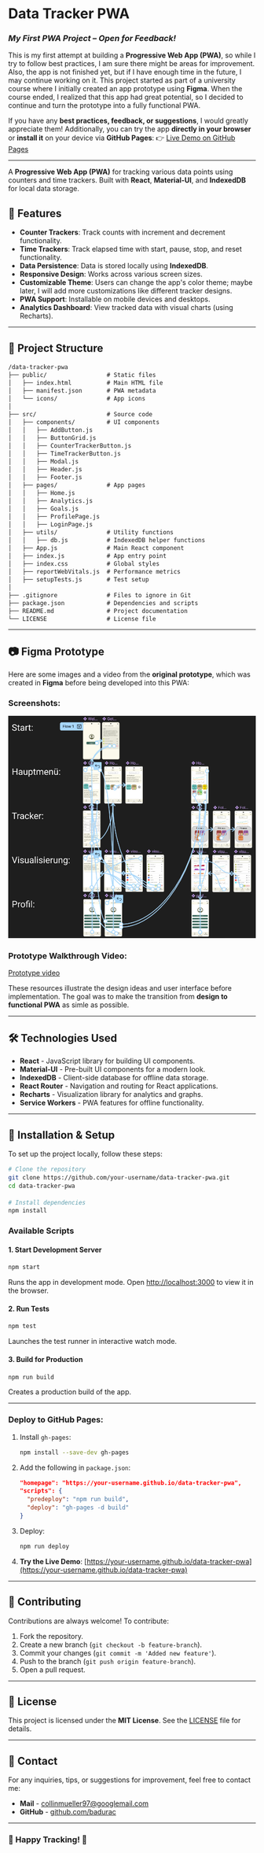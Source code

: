 # Data Tracker PWA

### *My First PWA Project – Open for Feedback!*
This is my first attempt at building a **Progressive Web App (PWA)**, so while I try to follow best practices, I am sure there might be areas for improvement. Also, the app is not finished yet, but if I have enough time in the future, I may continue working on it. This project started as part of a university course where I initially created an app prototype using **Figma**. When the course ended, I realized that this app had great potential, so I decided to continue and turn the prototype into a fully functional PWA. 

If you have any **best practices, feedback, or suggestions**, I would greatly appreciate them! Additionally, you can try the app **directly in your browser** or **install it** on your device via **GitHub Pages**: 
👉 [Live Demo on GitHub Pages](https://badurac.github.io/data-tracker-pwa)

---

A **Progressive Web App (PWA)** for tracking various data points using counters and time trackers. Built with **React**, **Material-UI**, and **IndexedDB** for local data storage.

## 🚀 Features

- **Counter Trackers**: Track counts with increment and decrement functionality.
- **Time Trackers**: Track elapsed time with start, pause, stop, and reset functionality.
- **Data Persistence**: Data is stored locally using **IndexedDB**.
- **Responsive Design**: Works across various screen sizes.
- **Customizable Theme**: Users can change the app's color theme; maybe later, I will add more customizations like different tracker designs.
- **PWA Support**: Installable on mobile devices and desktops.
- **Analytics Dashboard**: View tracked data with visual charts (using Recharts).

---

## 📂 Project Structure

```
/data-tracker-pwa
├── public/                 # Static files
│   ├── index.html          # Main HTML file
│   ├── manifest.json       # PWA metadata
│   └── icons/              # App icons
│
├── src/                    # Source code
│   ├── components/         # UI components
│   │   ├── AddButton.js
│   │   ├── ButtonGrid.js
│   │   ├── CounterTrackerButton.js
│   │   ├── TimeTrackerButton.js
│   │   ├── Modal.js
│   │   ├── Header.js
│   │   ├── Footer.js
│   ├── pages/              # App pages
│   │   ├── Home.js
│   │   ├── Analytics.js
│   │   ├── Goals.js
│   │   ├── ProfilePage.js
│   │   ├── LoginPage.js
│   ├── utils/              # Utility functions
│   │   ├── db.js           # IndexedDB helper functions
│   ├── App.js              # Main React component
│   ├── index.js            # App entry point
│   ├── index.css           # Global styles
│   ├── reportWebVitals.js  # Performance metrics
│   ├── setupTests.js       # Test setup
│
├── .gitignore              # Files to ignore in Git
├── package.json            # Dependencies and scripts
├── README.md               # Project documentation
└── LICENSE                 # License file
```

---

## 📷 Figma Prototype
Here are some images and a video from the **original prototype**, which was created in **Figma** before being developed into this PWA:

### **Screenshots:**
![Prototype Link Screen](documentation/DatraScreenshot.png)


### **Prototype Walkthrough Video:**
[Prototype video](documentation/DatraVideo.mp4)

These resources illustrate the design ideas and user interface before implementation. The goal was to make the transition from **design to functional PWA** as simle as possible.

---

## 🛠️ Technologies Used

- **React** - JavaScript library for building UI components.
- **Material-UI** - Pre-built UI components for a modern look.
- **IndexedDB** - Client-side database for offline data storage.
- **React Router** - Navigation and routing for React applications.
- **Recharts** - Visualization library for analytics and graphs.
- **Service Workers** - PWA features for offline functionality.

---

## 🔧 Installation & Setup

To set up the project locally, follow these steps:

```bash
# Clone the repository
git clone https://github.com/your-username/data-tracker-pwa.git
cd data-tracker-pwa

# Install dependencies
npm install
```

### Available Scripts

#### **1. Start Development Server**
```bash
npm start
```
Runs the app in development mode. Open [http://localhost:3000](http://localhost:3000) to view it in the browser.

#### **2. Run Tests**
```bash
npm test
```
Launches the test runner in interactive watch mode.

#### **3. Build for Production**
```bash
npm run build
```
Creates a production build of the app.

---

### Deploy to GitHub Pages:
1. Install `gh-pages`:
    ```bash
    npm install --save-dev gh-pages
    ```
2. Add the following in `package.json`:
    ```json
    "homepage": "https://your-username.github.io/data-tracker-pwa",
    "scripts": {
      "predeploy": "npm run build",
      "deploy": "gh-pages -d build"
    }
    ```
3. Deploy:
    ```bash
    npm run deploy
    ```
4. **Try the Live Demo**: [https://your-username.github.io/data-tracker-pwa](https://your-username.github.io/data-tracker-pwa)

---

## 🤝 Contributing

Contributions are always welcome! To contribute:
1. Fork the repository.
2. Create a new branch (`git checkout -b feature-branch`).
3. Commit your changes (`git commit -m 'Added new feature'`).
4. Push to the branch (`git push origin feature-branch`).
5. Open a pull request.

---

## 📜 License

This project is licensed under the **MIT License**. See the [LICENSE](LICENSE) file for details.

---

## 📩 Contact

For any inquiries, tips, or suggestions for improvement, feel free to contact me:
- **Mail** - [collinmueller97@googlemail.com](mailto:collinmueller97@googlemail.com)
- **GitHub** - [github.com/badurac](https://github.com/badurac)

---

### 🎯 Happy Tracking! 🚀
